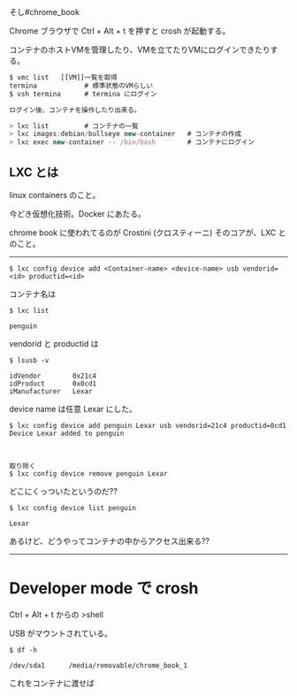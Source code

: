 そし#chrome_book 

Chrome ブラウザで Ctrl + Alt + t を押すと crosh が起動する。

コンテナのホストVMを管理したり、VMを立てたりVMにログインできたりする。

```jsx
$ vmc list   [[VM]]一覧を取得
termina            # 標準状態のVMらしい
$ vsh termina      # termina にログイン

ログイン後、コンテナを操作したり出来る。

> lxc list         # コンテナの一覧
> lxc images:debian/bullseye new-container   # コンテナの作成
> lxc exec new-container -- /bin/bash        # コンテナにログイン
```

## LXC とは

linux containers のこと。

今どき仮想化技術。Docker にあたる。

chrome book に使われてるのが Crostini (クロスティーニ) そのコアが、LXC とのこと。


---

```shell
$ lxc config device add <Container-name> <device-name> usb vendorid=<id> productid=<id>
```

コンテナ名は
```shell
$ lxc list

penguin
```


vendorid と productid は
```shell
$ lsusb -v

idVendor        0x21c4
idProduct       0x0cd1
iManufacturer   Lexar

```

device name は任意 Lexar にした。
```shell
$ lxc config device add penguin Lexar usb vendorid=21c4 productid=0cd1
Device Lexar added to penguin



取り除く
$ lxc config device remove penguin Lexar

```

どこにくっついたというのだ??

```shell
$ lxc config device list penguin

Lexar
```
あるけど、どうやってコンテナの中からアクセス出来る??



---

# Developer mode で crosh

Ctrl + Alt + t からの >shell 

USB がマウントされている。
```shell
$ df -h

/dev/sda1      /media/removable/chrome_book_1
```

これをコンテナに渡せば

